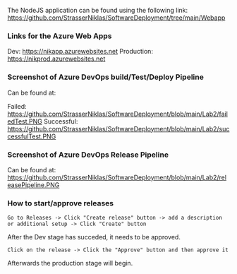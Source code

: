 The NodeJS application can be found using the following link: https://github.com/StrasserNiklas/SoftwareDeployment/tree/main/Webapp

### Links for the Azure Web Apps

Dev: https://nikapp.azurewebsites.net
Production: https://nikprod.azurewebsites.net

### Screenshot of Azure DevOps build/Test/Deploy Pipeline

Can be found at:

Failed: https://github.com/StrasserNiklas/SoftwareDeployment/blob/main/Lab2/failedTest.PNG
Successful: https://github.com/StrasserNiklas/SoftwareDeployment/blob/main/Lab2/successfulTest.PNG

### Screenshot of Azure DevOps Release Pipeline

Can be found at: https://github.com/StrasserNiklas/SoftwareDeployment/blob/main/Lab2/releasePipeline.PNG

### How to start/approve releases

    Go to Releases -> Click "Create release" button -> add a description or additional setup -> Click "Create" button 

After the Dev stage has succeded, it needs to be approved.

    Click on the release -> Click the "Approve" button and then approve it

Afterwards the production stage will begin.
